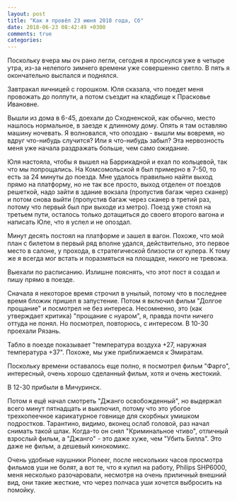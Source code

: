 ```yaml
---
layout: post
title: "Как я провёл 23 июня 2018 года, Сб"
date: 2018-06-23 08:42:49 +0300
comments: true
categories: 
---
```

Поскольку вчера мы оч рано легли, сегодня я проснулся уже в четыре утра, из-за нелепого зимнего времени уже совершенно светло. В пять я окончательно выспался и поднялся. 

Завтракал яичницей с горошком. Юля сказала, что поедет меня провожать до полпути, а потом съездит на кладбище к Прасковье Ивановне. 

Вышли из дома в 6-45, доехали до Сходненской, как обычно, место нашлось нормальное, в заезде к длинному дому. Опять я там оставляю машину ночевать. Я волновался, что опоздаю - вышли мы вовремя, но вдруг что-нибудь случится? Или я что-нибудь забыл? Эта нервозность меня уже начала раздражать больше, чем само ожидание.

Юля настояла, чтобы я вышел на Баррикадной и ехал по кольцевой, так что мы попрощались. На Комсомольской я был примерно в 7-50, то есть за 24 минуты до поезда. Мне удалось правильно найти выход прямо на платформу, но не так все просто, выход отделен от поездов решеткой, надо зайти в здание вокзала (пропустив багаж через сканер) и потом снова выйти (пропустив багаж через сканер в третий раз, потому что первый был при выходе из метро). Поезд уже стоял на третьем пути, осталось только дотащиться до своего второго вагона и написать Юле, что я успел и не опоздал.

Минут десять постоял на платформе и зашел в вагон. Похоже, что мой план с билетом в первый ряд вполне удался, действительно, это первое место в салоне, у прохода, в стратегической близости от кулера. К тому же я всегда мог встать и поразмяться на площадке, никого не тревожа.

Выехали по расписанию. Излишне пояснять, что этот пост я создал и пишу прямо в поезде.

Сначала я некоторое время строчил в унылый, потому что в последнее время бложик пришел в запустение. Потом я включил фильм "Долгое прощание" и посмотрел не без интереса. Несомненно, это (как утверждает критика) "прощание с нуаром", я, правда почти ничего оттуда не понял. Но посмотрел, повторюсь, с интересом. В 10-30 проехали Рязань.

Табло в поезде показывает "температура воздуха +27, наружная температура +37". Похоже, мы уже приближаемся к Эмиратам.

Поскольку времени оставалось еще полно, я посмотрел фильм "Фарго", интересный, очень хорошо сделанный фильм, хотя и очень жестокий. 

В 12-30 прибыли в Мичуринск.

Потом я ещё начал смотреть "Джанго освобожденный", но выдержал всего минут пятнадцать и выключил, потому что это убогое трехкопеечное карикатурное говнище для скорбных умишком подростков. Тарантино, видимо, вконец ослаб головой, раз начал снимать такой шлак. Когда-то он снял "Криминальное чтиво", отличный взрослый фильм, а "Джанго" - это даже хуже, чем "Убить Билла". Это даже не фильм, а дешевый кинокомикс.  

Очень удобные наушники Pioneer, после нескольких часов просмотра фильмов уши не болят, а вот те, что я купил на работу, Philips SHP6000, меня несколько разочаровали, несмотря на очень приличный внешний вид, они такие жесткие, что через полчаса уши хочется выбросить на помойку.